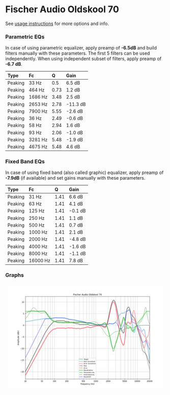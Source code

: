 # Fischer Audio Oldskool 70
See [usage instructions](https://github.com/jaakkopasanen/AutoEq#usage) for more options and info.

### Parametric EQs
In case of using parametric equalizer, apply preamp of **-6.5dB** and build filters manually
with these parameters. The first 5 filters can be used independently.
When using independent subset of filters, apply preamp of **-6.7 dB**.

| Type    | Fc      |    Q | Gain     |
|:--------|:--------|:-----|:---------|
| Peaking | 33 Hz   | 0.5  | 6.5 dB   |
| Peaking | 464 Hz  | 0.73 | 1.2 dB   |
| Peaking | 1686 Hz | 3.48 | 2.5 dB   |
| Peaking | 2653 Hz | 2.78 | -11.3 dB |
| Peaking | 7900 Hz | 5.55 | -2.6 dB  |
| Peaking | 36 Hz   | 2.49 | -0.6 dB  |
| Peaking | 58 Hz   | 2.94 | 1.6 dB   |
| Peaking | 93 Hz   | 2.06 | -1.0 dB  |
| Peaking | 3281 Hz | 5.48 | -1.9 dB  |
| Peaking | 4675 Hz | 5.48 | 4.6 dB   |

### Fixed Band EQs
In case of using fixed band (also called graphic) equalizer, apply preamp of **-7.9dB**
(if available) and set gains manually with these parameters.

| Type    | Fc       |    Q | Gain    |
|:--------|:---------|:-----|:--------|
| Peaking | 31 Hz    | 1.41 | 6.6 dB  |
| Peaking | 63 Hz    | 1.41 | 4.1 dB  |
| Peaking | 125 Hz   | 1.41 | -0.1 dB |
| Peaking | 250 Hz   | 1.41 | 1.1 dB  |
| Peaking | 500 Hz   | 1.41 | 0.7 dB  |
| Peaking | 1000 Hz  | 1.41 | 2.1 dB  |
| Peaking | 2000 Hz  | 1.41 | -4.8 dB |
| Peaking | 4000 Hz  | 1.41 | -1.6 dB |
| Peaking | 8000 Hz  | 1.41 | -1.1 dB |
| Peaking | 16000 Hz | 1.41 | 7.8 dB  |

### Graphs
![](./Fischer%20Audio%20Oldskool%2070.png)